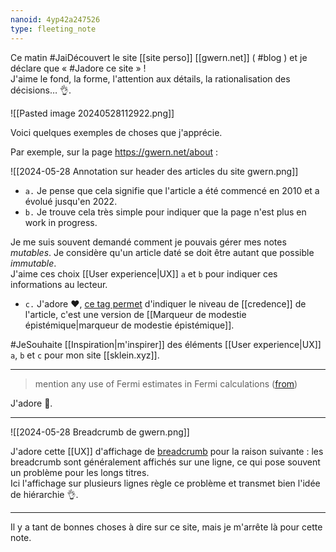 ```yaml
---
nanoid: 4yp42a247526
type: fleeting_note
---
```

Ce matin #JaiDécouvert le site [[site perso]] [[gwern.net]] ( #blog ) et je déclare que « #Jadore ce site » !  
J'aime le fond, la forme, l'attention aux détails, la rationalisation des décisions… 👌.

![[Pasted image 20240528112922.png]]

Voici quelques exemples de choses que j'apprécie.

Par exemple, sur la page https://gwern.net/about :

![[2024-05-28 Annotation sur header des articles du site gwern.png]]

- `a.` Je pense que cela signifie que l'article a été commencé en 2010 et a évolué jusqu'en 2022. 
- `b.` Je trouve cela très simple pour indiquer que la page n'est plus en work in progress.

Je me suis souvent demandé comment je pouvais gérer mes notes *mutables*. Je considère qu'un article daté se doit être autant que possible *immutable*.  
J'aime ces choix [[User experience|UX]] `a` et `b` pour indiquer ces informations au lecteur.

- `c.` J'adore ❤️, [ce tag permet](https://gwern.net/about#confidence-tags) d'indiquer le niveau de [[credence]] de l'article, c'est une version de [[Marqueur de modestie épistémique|marqueur de modestie épistémique]].

#JeSouhaite [[Inspiration|m'inspirer]] des éléments [[User experience|UX]] `a`, `b` et `c` pour mon site [[sklein.xyz]].

---

> mention any use of Fermi estimates in Fermi calculations ([from](https://gwern.net/about#writing-checklist))

J'adore 🙂.

---

![[2024-05-28 Breadcrumb de gwern.png]]

J'adore cette [[UX]] d'affichage de [breadcrumb](https://en.wikipedia.org/wiki/Breadcrumb_navigation) pour la raison suivante : les breadcrumb sont généralement affichés sur une ligne, ce qui pose souvent un problème pour les longs titres.  
Ici l'affichage sur plusieurs lignes règle ce problème et transmet bien l'idée de hiérarchie 👌.

---

Il y a tant de bonnes choses à dire sur ce site, mais je m'arrête là pour cette note.
